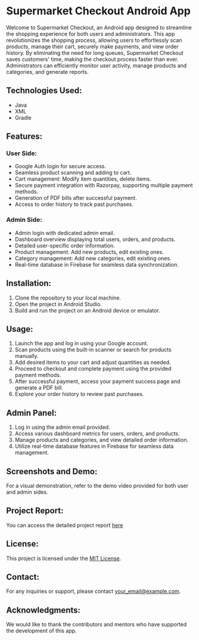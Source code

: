 # Supermarket Checkout Android App

Welcome to Supermarket Checkout, an Android app designed to streamline the shopping experience for both users and administrators. This app revolutionizes the shopping process, allowing users to effortlessly scan products, manage their cart, securely make payments, and view order history. By eliminating the need for long queues, Supermarket Checkout saves customers' time, making the checkout process faster than ever. Administrators can efficiently monitor user activity, manage products and categories, and generate reports.

## Technologies Used:
- Java
- XML
- Gradle

## Features:

### User Side:
- Google Auth login for secure access.
- Seamless product scanning and adding to cart.
- Cart management: Modify item quantities, delete items.
- Secure payment integration with Razorpay, supporting multiple payment methods.
- Generation of PDF bills after successful payment.
- Access to order history to track past purchases.

### Admin Side:
- Admin login with dedicated admin email.
- Dashboard overview displaying total users, orders, and products.
- Detailed user-specific order information.
- Product management: Add new products, edit existing ones.
- Category management: Add new categories, edit existing ones.
- Real-time database in Firebase for seamless data synchronization.

## Installation:
1. Clone the repository to your local machine.
2. Open the project in Android Studio.
3. Build and run the project on an Android device or emulator.

## Usage:
1. Launch the app and log in using your Google account.
2. Scan products using the built-in scanner or search for products manually.
3. Add desired items to your cart and adjust quantities as needed.
4. Proceed to checkout and complete payment using the provided payment methods.
5. After successful payment, access your payment success page and generate a PDF bill.
6. Explore your order history to review past purchases.

## Admin Panel:
1. Log in using the admin email provided.
2. Access various dashboard metrics for users, orders, and products.
3. Manage products and categories, and view detailed order information.
4. Utilize real-time database features in Firebase for seamless data management.

## Screenshots and Demo:
For a visual demonstration, refer to the demo video provided for both user and admin sides.

## Project Report:
You can access the detailed project report [here](link_to_your_project_report)

## License:
This project is licensed under the [MIT License](LICENSE).

## Contact:
For any inquiries or support, please contact [your_email@example.com](mailto:supermarketa184@gmail.com).

## Acknowledgments:
We would like to thank the contributors and mentors who have supported the development of this app.
